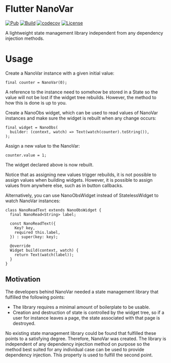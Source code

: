# Flutter NanoVar

[![Pub](https://img.shields.io/pub/v/flutter_nano_var.svg?label=flutter_nano_var)](https://pub.dev/packages/flutter_nano_var)
[![Build](https://github.com/oborgen/nano_var/actions/workflows/build.yaml/badge.svg)](https://github.com/oborgen/nano_var/actions)
[![codecov](https://codecov.io/gh/oborgen/nano_var/branch/master/graph/badge.svg?token=M8RFX21Y49)](https://codecov.io/gh/oborgen/nano_var)
[![License](https://img.shields.io/badge/License-BSD%203--Clause-blue.svg)](https://opensource.org/licenses/BSD-3-Clause)

A lightweight state management library independent from any dependency
injection methods.

# Usage

Create a NanoVar instance with a given initial value:

```
final counter = NanoVar(0);
```

A reference to the instance need to somehow be stored in a State so the value
will not be lost if the widget tree rebuilds.
However, the method to how this is done is up to you.

Create a NanoObs widget, which can be used to read values of NanoVar instances
and make sure the widget is rebuilt when any change occurs:

```
final widget = NanoObs(
  builder: (context, watch) => Text(watch(counter).toString()),
);
```

Assign a new value to the NanoVar:

```
counter.value = 1;
```

The widget declared above is now rebuilt.

Notice that as assigning new values trigger rebuilds, it is not possible to
assign values when building widgets.
However, it is possible to assign values from anywhere else, such as in button
callbacks.

Alternatively, you can use NanoObsWidget instead of StatelessWidget to watch
NanoVar instances:

```
class NanoReadText extends NanoObsWidget {
  final NanoRead<String> label;

  const NanoReadText({
    Key? key,
    required this.label,
  }) : super(key: key);

  @override
  Widget build(context, watch) {
    return Text(watch(label));
  }
}
```

## Motivation

The developers behind NanoVar needed a state management library that fulfilled
the following points:

* The library requires a minimal amount of boilerplate to be usable.
* Creation and destruction of state is controlled by the widget tree, so if a
user for instance leaves a page, the state associated with that page is
destroyed.

No existing state management library could be found that fulfilled these points
to a satisfying degree.
Therefore, NanoVar was created. 
The library is independent of any dependency injection method on purpose so
the method best suited for any individual case can be used to provide
dependency injection.
This property is used to fulfill the second point.
